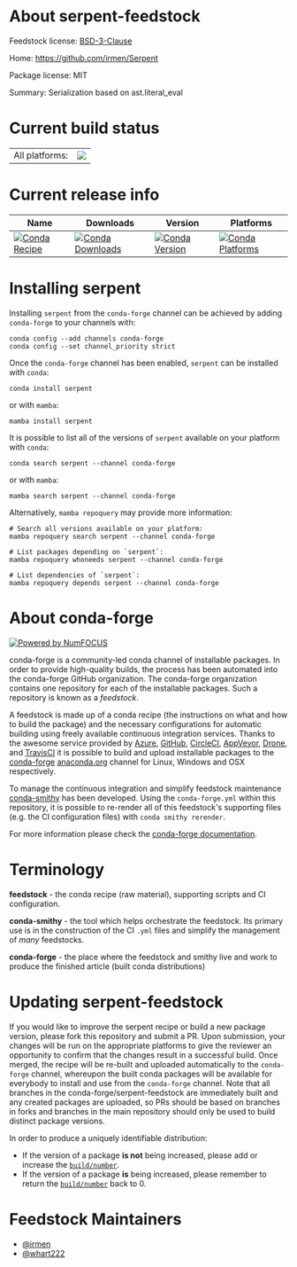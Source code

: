 About serpent-feedstock
=======================

Feedstock license: [BSD-3-Clause](https://github.com/conda-forge/serpent-feedstock/blob/main/LICENSE.txt)

Home: https://github.com/irmen/Serpent

Package license: MIT

Summary: Serialization based on ast.literal_eval

Current build status
====================


<table><tr><td>All platforms:</td>
    <td>
      <a href="https://dev.azure.com/conda-forge/feedstock-builds/_build/latest?definitionId=5815&branchName=main">
        <img src="https://dev.azure.com/conda-forge/feedstock-builds/_apis/build/status/serpent-feedstock?branchName=main">
      </a>
    </td>
  </tr>
</table>

Current release info
====================

| Name | Downloads | Version | Platforms |
| --- | --- | --- | --- |
| [![Conda Recipe](https://img.shields.io/badge/recipe-serpent-green.svg)](https://anaconda.org/conda-forge/serpent) | [![Conda Downloads](https://img.shields.io/conda/dn/conda-forge/serpent.svg)](https://anaconda.org/conda-forge/serpent) | [![Conda Version](https://img.shields.io/conda/vn/conda-forge/serpent.svg)](https://anaconda.org/conda-forge/serpent) | [![Conda Platforms](https://img.shields.io/conda/pn/conda-forge/serpent.svg)](https://anaconda.org/conda-forge/serpent) |

Installing serpent
==================

Installing `serpent` from the `conda-forge` channel can be achieved by adding `conda-forge` to your channels with:

```
conda config --add channels conda-forge
conda config --set channel_priority strict
```

Once the `conda-forge` channel has been enabled, `serpent` can be installed with `conda`:

```
conda install serpent
```

or with `mamba`:

```
mamba install serpent
```

It is possible to list all of the versions of `serpent` available on your platform with `conda`:

```
conda search serpent --channel conda-forge
```

or with `mamba`:

```
mamba search serpent --channel conda-forge
```

Alternatively, `mamba repoquery` may provide more information:

```
# Search all versions available on your platform:
mamba repoquery search serpent --channel conda-forge

# List packages depending on `serpent`:
mamba repoquery whoneeds serpent --channel conda-forge

# List dependencies of `serpent`:
mamba repoquery depends serpent --channel conda-forge
```


About conda-forge
=================

[![Powered by
NumFOCUS](https://img.shields.io/badge/powered%20by-NumFOCUS-orange.svg?style=flat&colorA=E1523D&colorB=007D8A)](https://numfocus.org)

conda-forge is a community-led conda channel of installable packages.
In order to provide high-quality builds, the process has been automated into the
conda-forge GitHub organization. The conda-forge organization contains one repository
for each of the installable packages. Such a repository is known as a *feedstock*.

A feedstock is made up of a conda recipe (the instructions on what and how to build
the package) and the necessary configurations for automatic building using freely
available continuous integration services. Thanks to the awesome service provided by
[Azure](https://azure.microsoft.com/en-us/services/devops/), [GitHub](https://github.com/),
[CircleCI](https://circleci.com/), [AppVeyor](https://www.appveyor.com/),
[Drone](https://cloud.drone.io/welcome), and [TravisCI](https://travis-ci.com/)
it is possible to build and upload installable packages to the
[conda-forge](https://anaconda.org/conda-forge) [anaconda.org](https://anaconda.org/)
channel for Linux, Windows and OSX respectively.

To manage the continuous integration and simplify feedstock maintenance
[conda-smithy](https://github.com/conda-forge/conda-smithy) has been developed.
Using the ``conda-forge.yml`` within this repository, it is possible to re-render all of
this feedstock's supporting files (e.g. the CI configuration files) with ``conda smithy rerender``.

For more information please check the [conda-forge documentation](https://conda-forge.org/docs/).

Terminology
===========

**feedstock** - the conda recipe (raw material), supporting scripts and CI configuration.

**conda-smithy** - the tool which helps orchestrate the feedstock.
                   Its primary use is in the construction of the CI ``.yml`` files
                   and simplify the management of *many* feedstocks.

**conda-forge** - the place where the feedstock and smithy live and work to
                  produce the finished article (built conda distributions)


Updating serpent-feedstock
==========================

If you would like to improve the serpent recipe or build a new
package version, please fork this repository and submit a PR. Upon submission,
your changes will be run on the appropriate platforms to give the reviewer an
opportunity to confirm that the changes result in a successful build. Once
merged, the recipe will be re-built and uploaded automatically to the
`conda-forge` channel, whereupon the built conda packages will be available for
everybody to install and use from the `conda-forge` channel.
Note that all branches in the conda-forge/serpent-feedstock are
immediately built and any created packages are uploaded, so PRs should be based
on branches in forks and branches in the main repository should only be used to
build distinct package versions.

In order to produce a uniquely identifiable distribution:
 * If the version of a package **is not** being increased, please add or increase
   the [``build/number``](https://docs.conda.io/projects/conda-build/en/latest/resources/define-metadata.html#build-number-and-string).
 * If the version of a package **is** being increased, please remember to return
   the [``build/number``](https://docs.conda.io/projects/conda-build/en/latest/resources/define-metadata.html#build-number-and-string)
   back to 0.

Feedstock Maintainers
=====================

* [@irmen](https://github.com/irmen/)
* [@whart222](https://github.com/whart222/)

